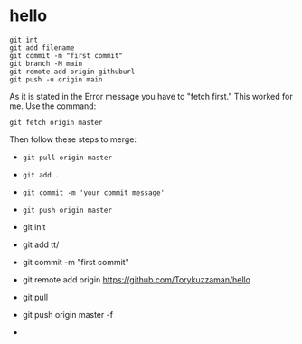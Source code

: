 # hello

```
git int
git add filename
git commit -m "first commit"
git branch -M main
git remote add origin githuburl
git push -u origin main
```

As it is stated in the Error message you have to "fetch first." This worked for me. Use the command:

```git fetch origin master```

Then follow these steps to merge:

- ```git pull origin master```
- ```git add .```
- ```git commit -m 'your commit message'```
- ```git push origin master```

- git init
- git add tt/
- git commit -m "first commit"
-  git remote add origin https://github.com/Torykuzzaman/hello
-   git pull
- git push origin master -f
-   


